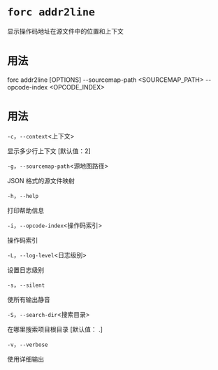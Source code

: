 # `forc addr2line`
显示操作码地址在源文件中的位置和上下文

# `用法`
forc addr2line [OPTIONS] --sourcemap-path <SOURCEMAP_PATH> --opcode-index <OPCODE_INDEX>

# `用法`
`-c`，`--context`<上下文>

显示多少行上下文 [默认值：2]

`-g`，`--sourcemap-path`<源地图路径>

JSON 格式的源文件映射

`-h`，`--help`

打印帮助信息

`-i`，`--opcode-index`<操作码索引>

操作码索引

`-L`，`--log-level`<日志级别>

设置日志级别

`-s`，`--silent`

使所有输出静音

`-S`，`--search-dir`<搜索目录>

在哪里搜索项目根目录 [默认值： .]

`-v`，`--verbose`

使用详细输出



